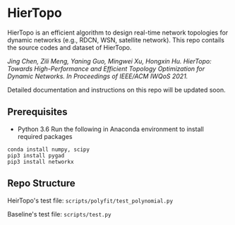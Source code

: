 # HierTopo
HierTopo is an efficient algorithm to design real-time network topologies for dynamic networks (e.g., RDCN, WSN, satellite network). This repo contails the source codes and dataset of HierTopo.

*Jing Chen, Zili Meng, Yaning Guo, Mingwei Xu, Hongxin Hu. HierTopo: Towards High-Performance and Efficient Topology Optimization for Dynamic Networks. In Proceedings of IEEE/ACM IWQoS 2021.*

Detailed documentation and instructions on this repo will be updated soon.

## Prerequisites
- Python 3.6
Run the following in Anaconda environment to install required packages
```
conda install numpy, scipy
pip3 install pygad
pip3 install networkx
``` 

## Repo Structure
HeirTopo's test file: `scripts/polyfit/test_polynomial.py` 

Baseline's test file: `scripts/test.py` 